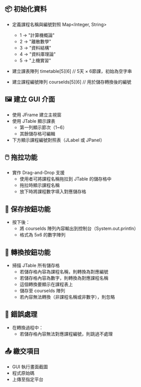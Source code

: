## 📦 初始化資料
- 定義課程名稱與編號對照 Map<Integer, String>
    - 1 -> "計算機概論"
    - 2 -> "離散數學"
    - 3 -> "資料結構"
    - 4 -> "資料庫理論"
    - 5 -> "上機實習"

- 建立課表陣列 timetable[5][6] // 5天 × 6節課，初始為空字串

- 建立課程編號陣列 courseIds[5][6] // 用於儲存轉換後的編號

## 🖼️ 建立 GUI 介面
- 使用 JFrame 建立主視窗
- 使用 JTable 顯示課表
    - 第一列顯示節次（1~6）
    - 其餘儲存格可編輯
- 下方顯示課程編號對照表（JLabel 或 JPanel）

## 🖱️ 拖拉功能
- 實作 Drag-and-Drop 支援
    - 使用者可將課程名稱拖拉到 JTable 的儲存格中
    - 拖拉時顯示課程名稱
    - 放下時將課程數字填入對應儲存格

## 💾 保存按鈕功能
- 按下後：
    - 將 courseIds 陣列內容輸出到控制台（System.out.println）
    - 格式為 5x6 的數字陣列

## 🔄 轉換按鈕功能
- 掃描 JTable 所有儲存格
    - 若儲存格內容為課程名稱，則轉換為對應編號
    - 若儲存格內容為數字，則轉換為對應課程名稱
    - 這個轉換要顯示在課程表上
    - 儲存至 courseIds 陣列
    - 若內容無法轉換（非課程名稱或非數字），則忽略

## 🚫 錯誤處理
- 在轉換過程中：
    - 若儲存格內容無法對應課程編號，則跳過不處理

## 📤 繳交項目
- GUI 執行畫面截圖
- 程式原始碼
- 上傳至指定平台
